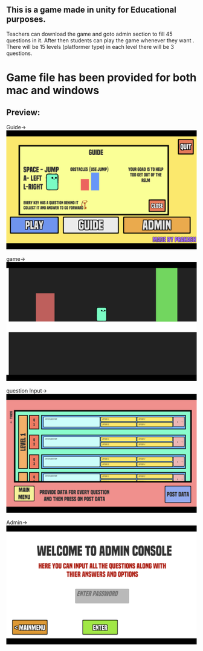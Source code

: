 ## This is a game made in unity for Educational purposes.
Teachers can download the game and goto admin section to fill 45 questions in it.
After then students can play the game whenever they want .
There will be 15 levels (platformer type) in each level there will be 3 questions.

# Game file has been provided for both mac and windows

## Preview:

Guide->
![](images/guide.png)

game->
![](images/game.png)

question Input->
![](images/questionInput.png)

Admin->
![](images/admin.png)


